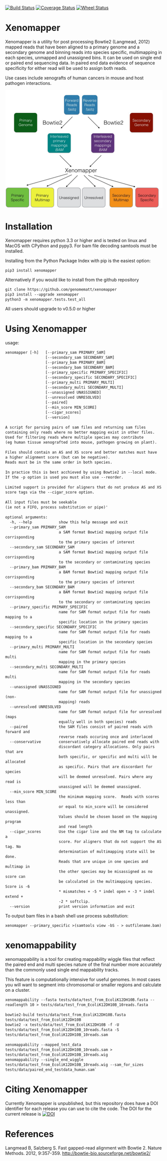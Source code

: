 [![Build Status](https://travis-ci.org/genomematt/xenomapper.svg?branch=master)](https://travis-ci.org/genomematt/xenomapper)
[![Coverage Status](https://coveralls.io/repos/genomematt/xenomapper/badge.svg)](https://coveralls.io/r/genomematt/xenomapper)
[![Wheel Status](https://pypip.in/wheel/XenoMapper/badge.svg)](https://pypi.python.org/pypi/XenoMapper/)

Xenomapper
==========

Xenomapper is a utility for post processing Bowtie2 (Langmead, 2012) mapped reads that have been aligned to a primary genome and a secondary genome and binning reads into species specific, multimapping in each species, unmapped and unassigned bins.  It can be used on single end or paired end sequencing data.  In paired end data evidence of sequence specificity for either read will be used to assign both reads.

Use cases include xenografts of human cancers in mouse and host pathogen interactions.

![Schematic of Xenomapper Use](/schematic.jpg "Schematic of Xenomapper Use")

Installation
============
Xenomapper requires python 3.3 or higher and is tested on linux and MacOS with CPython and pypy3.  For bam file decoding samtools must be installed.

Installing from the Python Package Index with pip is the easiest option:

    pip3 install xenomapper
    
Alternatively if you would like to install from the github repository

    git clone https://github.com/genomematt/xenomapper
    pip3 install --upgrade xenomapper
    python3 -m xenomapper.tests.test_all

All users should upgrade to v0.5.0 or higher

Using Xenomapper
================

usage:

    xenomapper [-h]   [--primary_sam PRIMARY_SAM]
                      [--secondary_sam SECONDARY_SAM]
					  [--primary_bam PRIMARY_BAM]
                      [--secondary_bam SECONDARY_BAM]
                      [--primary_specific PRIMARY_SPECIFIC]
                      [--secondary_specific SECONDARY_SPECIFIC]
                      [--primary_multi PRIMARY_MULTI]
                      [--secondary_multi SECONDARY_MULTI]
                      [--unassigned UNASSIGNED]
					  [--unresolved UNRESOLVED]
                      [--paired]
					  [--min_score MIN_SCORE]
					  [--cigar_scores]
                      [--version]

	A script for parsing pairs of sam files and returning sam files
	containing only reads where no better mapping exist in other files.
	Used for filtering reads where multiple species may contribute 
	(eg human tissue xenografted into mouse, pathogen growing on plant).

	Files should contain an AS and XS score and better matches must have
	a higher alignment score (but can be negative).
	Reads must be in the same order in both species.

	In practice this is best acchieved by using Bowtie2 in --local mode.
	If the -p option is used you must also use --reorder.

	Limited support is provided for aligners that do not produce AS and XS
	score tags via the --cigar_score option.

	All input files must be seekable
	(ie not a FIFO, process substitution or pipe)'

	optional arguments:
	  -h, --help            show this help message and exit
	  --primary_sam PRIMARY_SAM
	                        a SAM format Bowtie2 mapping output file corrisponding
	                        to the primary species of interest
	  --secondary_sam SECONDARY_SAM
	                        a SAM format Bowtie2 mapping output file corrisponding
	                        to the secondary or contaminating species
	  --primary_bam PRIMARY_BAM
	                        a BAM format Bowtie2 mapping output file corrisponding
	                        to the primary species of interest
	  --secondary_bam SECONDARY_BAM
	                        a BAM format Bowtie2 mapping output file corrisponding
	                        to the secondary or contaminating species
	  --primary_specific PRIMARY_SPECIFIC
	                        name for SAM format output file for reads mapping to a
	                        specific location in the primary species
	  --secondary_specific SECONDARY_SPECIFIC
	                        name for SAM format output file for reads mapping to a
	                        specific location in the secondary species
	  --primary_multi PRIMARY_MULTI
	                        name for SAM format output file for reads multi
	                        mapping in the primary species
	  --secondary_multi SECONDARY_MULTI
	                        name for SAM format output file for reads multi
	                        mapping in the secondary species
	  --unassigned UNASSIGNED
	                        name for SAM format output file for unassigned (non-
	                        mapping) reads
	  --unresolved UNRESOLVED
	                        name for SAM format output file for unresolved (maps
	                        equally well in both species) reads
	  --paired              the SAM files consist of paired reads with forward and
	                        reverse reads occuring once and interlaced
	  --conservative        conservatively allocate paired end reads with
	                        discordant category allocations. Only pairs that are
	                        both specific, or specific and multi will be allocated
	                        as specific. Pairs that are discordant for species
	                        will be deemed unresolved. Pairs where any read is
	                        unassigned will be deemed unassigned.
	  --min_score MIN_SCORE
							the minimum mapping score.  Reads with scores less than
							or equal to min_score will be considered unassigned.
							Values should be chosen based on the mapping program 
							and read length
	  --cigar_scores        Use the cigar line and the NM tag to calculate a
	                        score. For aligners that do not support the AS tag. No
	                        determination of multimapping state will be done.
	                        Reads that are unique in one species and multimap in
	                        the other species may be misassigned as no score can
	                        be calculated in the multimapping species. Score is -6
	                        * mismatches + -5 * indel open + -3 * indel extend +
	                        -2 * softclip.
	  --version             print version information and exit


To output bam files in a bash shell use process substitution:


    xenomapper --primary_specific >(samtools view -bS - > outfilename.bam)


xenomappability
===============
xenomappability is a tool for creating mappability wiggle files that reflect the paired end and multi species nature of the final number more accurately than the commonly used single end mappability tracks.

This feature is computationally intensive for useful genomes.  In most cases you will want to segment into chromosomal or smaller regions and calculate on a cluster.


    xenomappability --fasta tests/data/test_from_EcoliK12DH10B.fasta --readlength 10 > tests/data/test_from_EcoliK12DH10B_10reads.fasta

    bowtie2-build tests/data/test_from_EcoliK12DH10B.fasta tests/data/test_from_EcoliK12DH10B
    bowtie2 -x tests/data/test_from_EcoliK12DH10B -f -U tests/data/test_from_EcoliK12DH10B_10reads.fasta -S tests/data/test_from_EcoliK12DH10B_10reads.sam

    xenomappability --mapped_test_data tests/data/test_from_EcoliK12DH10B_10reads.sam > tests/data/test_from_EcoliK12DH10B_10reads.wig
    xenomappability --single_end_wiggle tests/data/test_from_EcoliK12DH10B_10reads.wig --sam_for_sizes tests/data/paired_end_testdata_human.sam`
	
Citing Xenomapper
=================
Currently Xenomapper is unpublished, but this repository does have a DOI identifier for each release you can use to cite the code.  The DOI for the current release is [![DOI](https://zenodo.org/badge/11450/genomematt/xenomapper.svg)](http://dx.doi.org/10.5281/zenodo.16677)

References
=================
Langmead B, Salzberg S. Fast gapped-read alignment with Bowtie 2. Nature Methods. 2012, 9:357-359. http://bowtie-bio.sourceforge.net/bowtie2/

